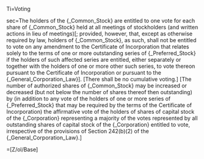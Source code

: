 Ti=Voting

sec=The holders of the {_Common_Stock} are entitled to one vote for each share of {_Common_Stock} held at all meetings of stockholders (and written actions in lieu of meetings)[; provided, however, that, except as otherwise required by law, holders of {_Common_Stock}, as such, shall not be entitled to vote on any amendment to the Certificate of Incorporation that relates solely to the terms of one or more outstanding series of {_Preferred_Stock} if the holders of such affected series are entitled, either separately or together with the holders of one or more other such series, to vote thereon pursuant to the Certificate of Incorporation or pursuant to the {_General_Corporation_Law}].  [There shall be no cumulative voting.]  [The number of authorized shares of {_Common_Stock} may be increased or decreased (but not below the number of shares thereof then outstanding) by (in addition to any vote of the holders of one or more series of {_Preferred_Stock} that may be required by the terms of the Certificate of Incorporation) the affirmative vote of the holders of shares of capital stock of the {_Corporation} representing a majority of the votes represented by all outstanding shares of capital stock of the {_Corporation} entitled to vote, irrespective of the provisions of Section 242(b)(2) of the {_General_Corporation_Law}.]

=[Z/ol/Base]
